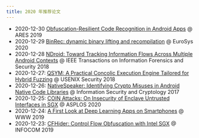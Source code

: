 ```yaml
---
title: 2020 年推荐论文
---
```

- 2020-12-30 [Obfuscation-Resilient Code Recognition in Android Apps](./1230.md) @ ARES 2019
- 2020-12-29 [BinRec: dynamic binary lifting and recompilation](./1229.md) @ EuroSys 2020
- 2020-12-28 [NDroid: Toward Tracking Information Flows Across Multiple Android Contexts](./1228.md) @ IEEE Transactions on Information Forensics and Security 2018
- 2020-12-27: [QSYM: A Practical Concolic Execution Engine Tailored for Hybrid Fuzzing](./1227.md) @ USENIX Security 2018
- 2020-12-26: [NativeSpeaker: Identifying Crypto Misuses in Android Native Code Libraries](./1226.md) @ Information Security and Cryptology 2017
- 2020-12-25: [COIN Attacks: On Insecurity of Enclave Untrusted Interfaces in SGX](./1225.md) @ ASPLOS 2020
- 2020-12-24: [A First Look at Deep Learning Apps on Smartphones](./1224.md) @ WWW 2019
- 2020-12-23: [CFHider: Control Flow Obfuscation with Intel SGX](./1223.md) @ INFOCOM 2019


